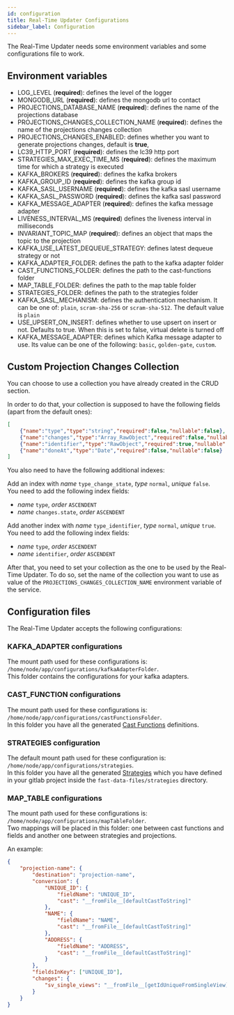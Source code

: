 ```yaml
---
id: configuration
title: Real-Time Updater Configurations
sidebar_label: Configuration
---
```


The Real-Time Updater needs some environment variables and some configurations file to work.

## Environment variables

- LOG_LEVEL (__required__): defines the level of the logger  
- MONGODB_URL (__required__):  defines the mongodb url to contact  
- PROJECTIONS_DATABASE_NAME (__required__): defines the name of the projections database  
- PROJECTIONS_CHANGES_COLLECTION_NAME (__required__): defines the name of the projections changes collection  
- PROJECTIONS_CHANGES_ENABLED: defines whether you want to generate projections changes, default is **true**,
- LC39_HTTP_PORT (__required__): defines the lc39 http port
- STRATEGIES_MAX_EXEC_TIME_MS (__required__): defines the maximum time for which a strategy is executed
- KAFKA_BROKERS (__required__): defines the kafka brokers
- KAFKA_GROUP_ID (__required__): defines the kafka group id
- KAFKA_SASL_USERNAME (__required__): defines the kafka sasl username
- KAFKA_SASL_PASSWORD (__required__): defines the kafka sasl password
- KAFKA_MESSAGE_ADAPTER (__required__):  defines the kafka message adapter
- LIVENESS_INTERVAL_MS (__required__) defines the liveness interval in milliseconds
- INVARIANT_TOPIC_MAP (__required__): defines an object that maps the topic to the projection
- KAFKA_USE_LATEST_DEQUEUE_STRATEGY:  defines latest dequeue strategy or not
- KAFKA_ADAPTER_FOLDER: defines the path to the kafka adapter folder
- CAST_FUNCTIONS_FOLDER: defines the path to the cast-functions folder
- MAP_TABLE_FOLDER: defines the path to the map table folder
- STRATEGIES_FOLDER: defines the path to the strategies folder
- KAFKA_SASL_MECHANISM: defines the authentication mechanism. It can be one of: `plain`, `scram-sha-256` or `scram-sha-512`. The default value is `plain`
- USE_UPSERT_ON_INSERT: defines whether to use upsert on insert or not. Defaults to true. When this is set to false, virtual delete is turned off
- KAFKA_MESSAGE_ADAPTER: defines which Kafka message adapter to use. Its value can be one of the following: `basic`, `golden-gate`, `custom`.

## Custom Projection Changes Collection

You can choose to use a collection you have already created in the CRUD section.  

In order to do that, your collection is supposed to have the following fields (apart from the default ones):

```json
[
    {"name":"type","type":"string","required":false,"nullable":false},
    {"name":"changes","type":"Array_RawObject","required":false,"nullable":false},
    {"name":"identifier","type":"RawObject","required":true,"nullable":false},
    {"name":"doneAt","type":"Date","required":false,"nullable":false}
]
```

You also need to have the following additional indexes:

Add an index with *name* `type_change_state`, *type* `normal`, *unique* `false`.  
You need to add the following index fields:

- *name* `type`, *order* `ASCENDENT`
- *name* `changes.state`, *order* `ASCENDENT`

Add another index with *name* `type_identifier`, *type* `normal`, *unique* `true`.  
You need to add the following index fields:

- *name* `type`, *order* `ASCENDENT`
- *name* `identifier`, *order* `ASCENDENT`

After that, you need to set your collection as the one to be used by the Real-Time Updater. To do so, set the name of the collection you want to use as value of the `PROJECTIONS_CHANGES_COLLECTION_NAME` environment variable of the service.

## Configuration files

The Real-Time Updater accepts the following configurations:

### KAFKA_ADAPTER configurations

The mount path used for these configurations is: `/home/node/app/configurations/kafkaAdapterFolder`.  
This folder contains the configurations for your kafka adapters.

### CAST_FUNCTION configurations

The mount path used for these configurations is: `/home/node/app/configurations/castFunctionsFolder`.  
In this folder you have all the generated [Cast Functions](../cast_functions) definitions.

### STRATEGIES configuration

The default mount path used for these configuration is: `/home/node/app/configurations/strategies`.  
In this folder you have all the generated [Strategies](../single_view#strategies) which you have defined in your gitlab project inside the `fast-data-files/strategies` directory.

### MAP_TABLE configurations

The mount path used for these configurations is: `/home/node/app/configurations/mapTableFolder`.  
Two mappings will be placed in this folder: one between cast functions and fields and another one between strategies and projections.

An example:

```json
{
    "projection-name": {
        "destination": "projection-name",
        "conversion": {
            "UNIQUE_ID": {
                "fieldName": "UNIQUE_ID",
                "cast": "__fromFile__[defaultCastToString]"
            },
            "NAME": {
                "fieldName": "NAME",
                "cast": "__fromFile__[defaultCastToString]"
            },
            "ADDRESS": {
                "fieldName": "ADDRESS",
                "cast": "__fromFile__[defaultCastToString]"
            }
        },
        "fieldsInKey": ["UNIQUE_ID"],
        "changes": {
            "sv_single_views": "__fromFile__[getIdUniqueFromSingleView]"
        }
    }
}
```


